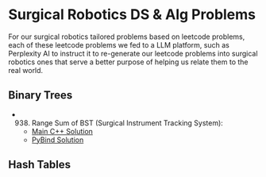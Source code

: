 # Surgical Robotics DS & Alg Problems

For our surgical robotics tailored problems based on leetcode problems, each of these leetcode problems we fed
to a LLM platform, such as Perplexity AI to instruct it to re-generate our leetcode problems into surgical robotics
ones that serve a better purpose of helping us relate them to the real world.

## Binary Trees

- 938. Range Sum of BST (Surgical Instrument Tracking System): 
    - [Main C++ Solution](./binary_trees/938_range_sum_of_bst/cpp/main.cpp)
    - [PyBind Solution](./binary_trees/938_range_sum_of_bst/py/surgical_instrument_tracker.py)
    
## Hash Tables
